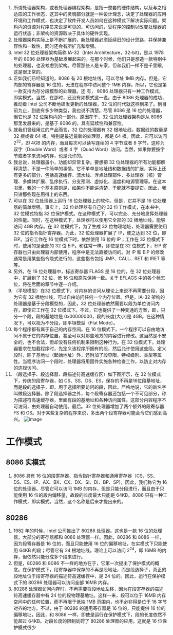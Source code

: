 1. 所谓处理器架构，或者处理器编程架构，是指一整套的硬件结构，以及与之相适应的工作状态，这其中的灵魂部分就是一种设计理念，决定了处理器的应用环境和工作模式，也决定了软件开发人员如何在这种模式下解决实际问题。架构内的资源对程序员来说是可见的、可访问的，受程序的控制以改变处理器的运行状态；非架构的资源取决于具体的硬件实现。
2. 处理器架构实际上是不断扩展的，新处理器必须延续旧的设计思路，并保持兼容性和一致性，同时还会有所扩充和增强。
3. Intel 32 位处理器架构简称 IA-32（Intel Architecture，32-bit)，是以 1978 年的 8086 处理器为基础发展起来的。在那个时候，他们只是想造一款特别牛的处理器，也没考虑到架构。尽管那些人是专家，但和我们一样不是千里眼，这是很正常的。
4. 正如我们已经知道的，8086 有 20 根地址线，可以寻址 1MB 内存。但是，它内部的寄存器是 16 位的，无法在程序中访问整个 1MB 内存。所以，它也是第一款支持内存分段模型的处理器。还
有， 8086 处理器只有一种工作模式，即实模式。当然，在那时，还没有如模式这一说。由于 8086 处理器的成功，推动着 Intel 公司不断地研发更新的处理器，32 位的时代就这样到来了。到目前为止，到底有多少种类型，我也说不清楚。尽管 8086 是 16 位的处理器，但它也是 32 位架构内的一部分。原因在于，32 位的处理器架构是从 8086 那里发展来的，是基于 8086 的，具有延续性和兼容性。
5. 就我们曾经用过的产品而言，32 位的处理器有 32 根地址线，数据线的数量是 32 根或者 64 根。特别是最近最新的处理器，都是 64 根。因此，它可以访问 2<sup>32</sup>，即 4GB 的内存，而且每次可以读写连续的 4 字节或者 8 字节，这称为双字（Double Word）或者 4 字（Quad Word）访问。当然，如果你要按字节或者字来访问内存，也是允许的。
6. 我总说，处理器虽小，功能却异常复杂。要想把 32 位处理器的所有功能都解释清楚，不是一件简单的事情。它不单单是地址线和数据线的扩展，实际上还有更多的部分，包括高速缓存、流水线、浮点处理部件、多处理器（核）管理、多媒体扩展、乱序执行、分支预测、虚拟化、温度和电源管理等。在这本书里，我的一个基本原则是，如果你不能讲清楚，干脆就不要提它。因此，我只讲那些现在用得上的东西。
7. 可以在 32 位处理器上运行 16 位处理器上的软件。但是，它并不是 16 位处理器的简单增强。事实上，32 位处理器有自己的 32 位工作模式，在本书中，32 位模式特指 32 位保护模式。在这种模式下，可以完全、充分地发挥处理器的性能。同时，在这种模式下，处理器可以使用它全部的 32 根地址线，能够访问 4GB 内存。在 32 位模式下，为了生成 32 位物理地址，处理器需要使用 32 位的指令指针寄存器。为此，32 位处理器扩展了 IP，使之达到 32 位，即 EIP。当它工作在 16 位模式下时，依然使用 16 位的 IP；工作在 32 位模式下时，使用的是全部的 32 位 EIP。和往常一样，即使是在 32 位模式下，EIP 寄存器也只由处理器内部使用，程序中是无法直接访问的。对 IP 和 EIP 的修改通常是用某些指令隐式进行的，这些指令包括 JMP、CALL、RET 和 IRET 等等。
8. 另外，在 16 位处理器中，标志寄存器 FLAGS 是 16 位的，在 32 位处理器中，扩展到了 32 位，低 16 位和原先保持一致。关于 EFLAGS 中的各个标志位，将在后面的章节中逐一介绍。
9. （平坦模型）在32 位模式下，对内存的访问从理论上来说不再需要分段，因为它有 32 根地址线，可以自由访问任何一个内存位置。但是，IA-32 架构的处理器是基于分段模型的，因此，32 位处理器依然需要以段为单位访问内存，即使它工作在 32 位模式下。不过，它也提供了一种变通的方案，即，只分一个段，段的基地垃是 0x00000000，段的长度(大小)是 4GB。在这种情况下，可以视为不分段，即平坦模型（Flat Mode）。
10. 每个程序都有属于自己的内存空间。在 16 位模式下，一个程序可以自由地访问不属于它的内存位置，甚至可以对那些地方的内容进行修改。这当然是不安全的，也不合法，但却没有任何机制来限制这种行为。在 32 位模式下，处理器要求在加载程序时，先定义该程序所拥有的段，然后允许使用这些段。定义段时，除了基地址（起始地址）外，还附加了段界限、特权级别、类型等属性。当程序访问一个段时，处理器将用固件实施各种检查工作，以防止对内存的违规访问。
11. （段选择子、段选择器、段描述符高速缓存区）如下图所示，在 32 位模式下，传统的段寄存器，如 CS、SS、DS、ES，保存的不再是16位段基地址，而是段的选择子，即，用于选择所要访问的段，因此，严格地说，它的新名字叫做段选择器。除了段选择器之外，每个段寄存器还包括一个不可见部分，称为描述符高速缓存器，里面有段的基地址和各种访问属性。这部分内容程序不可访问，由处理器自动使用。最后。32 位处理器增加了两个额外的段寄存器 FS 和 GS。对于某些复杂的程序来说，多出两个段寄存器可能会令它们感到高兴。
![image](https://user-images.githubusercontent.com/32811372/208301360-996b33ae-dec3-4f07-b19f-d561b44a89f4.png)

# 工作模式
## 8086 实模式
1. 8086 具有 16 位的段寄存器、指令指针寄存器和通用寄存器（CS、SS、DS、ES、IP、AX、BX、CX、DX、SI、DI、BP、SP)，因此，我们称它为 16 位的处理器。尽管它可以访问 1MB 的内存，但是只能分段进行，而且由于只能使用 16 位的段内偏移量，故段的长度最大只能是 64KB。8086 只有一种工作模式，即实模式。当然，这个名称是后来才提出来的。

## 80286
1. 1982 年的时候，Intel 公司推出了 80286 处理器。这也是一款 16 位的处理器，大部分的寄存器都和 8086 处理器一样。因此，80286 和 8086 一样，因为段寄存器是 16 位的，而且只能使用 16 位的偏移地址，在实模式下只能使用 64KB 的段；尽管它有 24 根地址线，理论上可以访问 2<sup>24</sup>，即 16MB 的内存，但依然只能分成多个段来进行。
2. 但是，80286 和 8086 不一样的地方在于，它第一次提出了保护模式的概念。在保护模式下，段寄存器中保存的不再是段地址，而是段选择子，真正的段地址位于段寄存器的描述符高速缓存中，是 24 位的。因此，运行在保护模式下的 80286 处理器可以访问全部 16MB 内存。
3. 80286 处理器访问内存时，不再需要将段地址左移，因为在段寄存器的描述符高速缓存器中有 24 位的段物理基地址。这样一来，段可以位于 16MB 内存空间中的任何位置，而不再限于低端 1MB 范围内，也不必非得是位于 16 字节对齐的地方。不过，由于 80286 的通用寄存器是 16 位的，只能提供 16 位的偏移地址，因此，和 8086 一样，即使是运行在保护模式下，段的长度依然不能超过 64KB。对段长度的限制妨碍了 80286 处理器的应用，这就是 16 位保护模式很少
